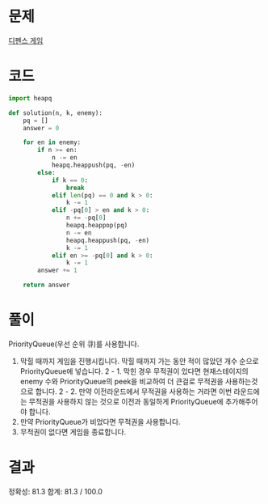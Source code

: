 # 문제

[디펜스 게임](https://school.programmers.co.kr/learn/courses/30/lessons/142085)

# 코드

```python
import heapq

def solution(n, k, enemy):
    pq = []
    answer = 0

    for en in enemy:
        if n >= en:
            n -= en
            heapq.heappush(pq, -en)
        else:
            if k == 0:
                break
            elif len(pq) == 0 and k > 0:
                k -= 1
            elif -pq[0] > en and k > 0:
                n += -pq[0]
                heapq.heappop(pq)
                n -= en
                heapq.heappush(pq, -en)
                k -= 1
            elif en >= -pq[0] and k > 0:
                k -= 1
        answer += 1

    return answer
```

# 풀이

PriorityQueue(우선 순위 큐)를 사용합니다.

1. 막힐 때까지 게임을 진행시킵니다. 막힐 때까지 가는 동안 적이 많았던 개수 순으로 PriorityQueue에 넣습니다.
   2 - 1. 막힌 경우 무적권이 있다면 현재스테이지의 enemy 수와 PriorityQueue의 peek을 비교하여 더 큰걸로 무적권을 사용하는것으로 합니다.
   2 - 2. 만약 이전라운드에서 무적권을 사용하는 거라면 이번 라운드에는 무적권을 사용하지 않는 것으로 이전과 동일하게 PriorityQueue에 추가해주어야 합니다.
2. 만약 PriorityQueue가 비었다면 무적권을 사용합니다.
3. 무적권이 없다면 게임을 종료합니다.

# 결과

정확성: 81.3
합계: 81.3 / 100.0
